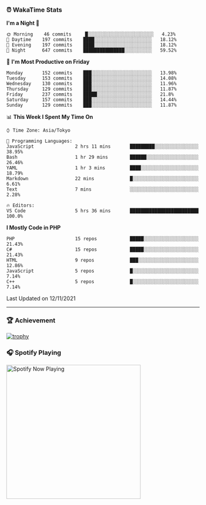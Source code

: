 ### ⏰ WakaTime Stats


<!--START_SECTION:waka-->
**I'm a Night 🦉** 

```text
🌞 Morning    46 commits     █░░░░░░░░░░░░░░░░░░░░░░░░   4.23% 
🌆 Daytime    197 commits    ████░░░░░░░░░░░░░░░░░░░░░   18.12% 
🌃 Evening    197 commits    ████░░░░░░░░░░░░░░░░░░░░░   18.12% 
🌙 Night      647 commits    ███████████████░░░░░░░░░░   59.52%

```
📅 **I'm Most Productive on Friday** 

```text
Monday       152 commits    ███░░░░░░░░░░░░░░░░░░░░░░   13.98% 
Tuesday      153 commits    ███░░░░░░░░░░░░░░░░░░░░░░   14.08% 
Wednesday    130 commits    ███░░░░░░░░░░░░░░░░░░░░░░   11.96% 
Thursday     129 commits    ███░░░░░░░░░░░░░░░░░░░░░░   11.87% 
Friday       237 commits    █████░░░░░░░░░░░░░░░░░░░░   21.8% 
Saturday     157 commits    ███░░░░░░░░░░░░░░░░░░░░░░   14.44% 
Sunday       129 commits    ███░░░░░░░░░░░░░░░░░░░░░░   11.87%

```


📊 **This Week I Spent My Time On** 

```text
⌚︎ Time Zone: Asia/Tokyo

💬 Programming Languages: 
JavaScript               2 hrs 11 mins       █████████░░░░░░░░░░░░░░░░   38.95% 
Bash                     1 hr 29 mins        ██████░░░░░░░░░░░░░░░░░░░   26.46% 
YAML                     1 hr 3 mins         ████░░░░░░░░░░░░░░░░░░░░░   18.79% 
Markdown                 22 mins             █░░░░░░░░░░░░░░░░░░░░░░░░   6.61% 
Text                     7 mins              ░░░░░░░░░░░░░░░░░░░░░░░░░   2.28%

🔥 Editors: 
VS Code                  5 hrs 36 mins       █████████████████████████   100.0%

```

**I Mostly Code in PHP** 

```text
PHP                      15 repos            █████░░░░░░░░░░░░░░░░░░░░   21.43% 
C#                       15 repos            █████░░░░░░░░░░░░░░░░░░░░   21.43% 
HTML                     9 repos             ███░░░░░░░░░░░░░░░░░░░░░░   12.86% 
JavaScript               5 repos             █░░░░░░░░░░░░░░░░░░░░░░░░   7.14% 
C++                      5 repos             █░░░░░░░░░░░░░░░░░░░░░░░░   7.14%

```



 Last Updated on 12/11/2021
<!--END_SECTION:waka-->

---

### 🏆 Achievement

[![trophy](https://github-profile-trophy.vercel.app/?username=Slime-hatena&theme=flat&no-bg=true&no-frame=true&column=8)](https://github.com/ryo-ma/github-profile-trophy)

### 🎧 Spotify Playing

[<img src="https://spotify-now-playing-slime-hatena.vercel.app/api/spotify-playing" alt="Spotify Now Playing" width="350" />](https://open.spotify.com/user/slime_hatena)

<!--
**Slime-hatena/Slime-hatena** is a ✨ _special_ ✨ repository because its `README.md` (this file) appears on your GitHub profile.

Here are some ideas to get you started:

- 🔭 I’m currently working on ...
- 🌱 I’m currently learning ...
- 👯 I’m looking to collaborate on ...
- 🤔 I’m looking for help with ...
- 💬 Ask me about ...
- 📫 How to reach me: ...
- 😄 Pronouns: ...
- ⚡ Fun fact: ...
-->
